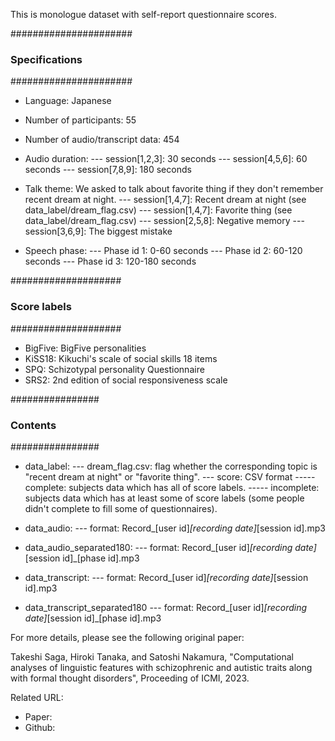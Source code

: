 This is monologue dataset with self-report questionnaire scores.

######################
### Specifications ###
######################

- Language: Japanese
- Number of participants: 55
- Number of audio/transcript data: 454

- Audio duration:
--- session[1,2,3]: 30 seconds
--- session[4,5,6]: 60 seconds
--- session[7,8,9]: 180 seconds

- Talk theme: We asked to talk about favorite thing if they don't remember recent dream at night.
--- session[1,4,7]: Recent dream at night (see data_label/dream_flag.csv)
--- session[1,4,7]: Favorite thing (see data_label/dream_flag.csv)
--- session[2,5,8]: Negative memory
--- session[3,6,9]: The biggest mistake

- Speech phase:
--- Phase id 1: 0-60 seconds
--- Phase id 2: 60-120 seconds
--- Phase id 3: 120-180 seconds


####################
### Score labels ###
####################

- BigFive: BigFive personalities
- KiSS18: Kikuchi's scale of social skills 18 items
- SPQ: Schizotypal personality Questionnaire
- SRS2: 2nd edition of social responsiveness scale


################
### Contents ###
################

- data_label:
--- dream_flag.csv: flag whether the corresponding topic is "recent dream at night" or "favorite thing".
--- score: CSV format
----- complete: subjects data which has all of score labels.
----- incomplete: subjects data which has at least some of score labels (some people didn't complete to fill some of questionnaires).

- data_audio: 
--- format: Record_[user id]_[recording date]_[session id].mp3

- data_audio_separated180: 
--- format: Record_[user id]_[recording date]_[session id]_[phase id].mp3

- data_transcript:
--- format: Record_[user id]_[recording date]_[session id].mp3

- data_transcript_separated180
--- format: Record_[user id]_[recording date]_[session id]_[phase id].mp3


For more details, please see the following original paper:

Takeshi Saga, Hiroki Tanaka, and Satoshi Nakamura, "Computational analyses of linguistic features with schizophrenic and autistic traits along with formal thought disorders", Proceeding of ICMI, 2023.

Related URL:
- Paper: 
- Github: 